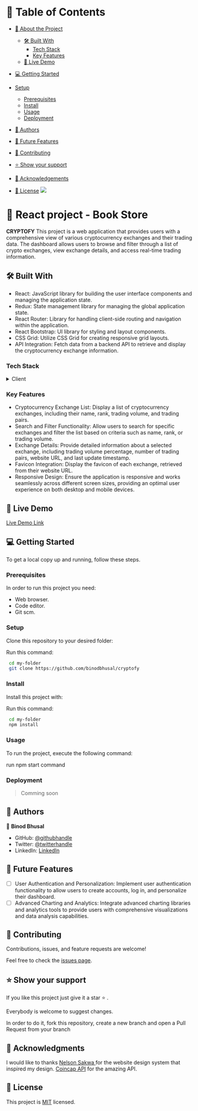 # 📗 Table of Contents

- [📖 About the Project](#about-project)
  - [🛠 Built With](#built-with)
    - [Tech Stack](#tech-stack)
    - [Key Features](#key-features)
  - [🚀 Live Demo](#live-demo)
- [💻 Getting Started](#getting-started)
- [Setup](#setup)
  - [Prerequisites](#prerequisites)
  - [Install](#install)
  - [Usage](#usage)
  - [Deployment](#deployment)
- [👥 Authors](#authors)

- [🔭 Future Features](#future-features)

- [🤝 Contributing](#contributing)

- [⭐️ Show your support](#support)
 
- [🙏 Acknowledgements](#acknowledgements)

- [📝 License](#license)
![](https://github.com/binodbhusal/cryptofy/blob/dev/Recording%202023-06-30%20at%2017.54.07.gif)

# 📖  React project - Book Store <a name="about-project"></a>

**CRYPTOFY**  This project is a web application that provides users with a comprehensive view of various cryptocurrency exchanges and their trading data. The dashboard allows users to browse and filter through a list of crypto exchanges, view exchange details, and access real-time trading information.

## 🛠 Built With <a name="built-with"></a>
- React: JavaScript library for building the user interface components and managing the application state.
- Redux: State management library for managing the global application state.
- React Router: Library for handling client-side routing and navigation within the application.
- React Bootstrap: UI library for styling and layout components.
- CSS Grid: Utilize CSS Grid for creating responsive grid layouts.
- API Integration: Fetch data from a backend API to retrieve and display the cryptocurrency exchange information.

### Tech Stack <a name="tech-stack"></a>

<details>
    <summary>Client</summary>
        <ul>
            <li><a  href="https://developer.mozilla.org/en-US/docs/Web/HTML">React JS</a></li>
        </ul>
        <ul>
            <li><a  href="https://developer.mozilla.org/en-US/docs/Web/CSS">Redux</a></li>
        </ul>
        <ul>
            <li><a  href="https://github.com/microverseinc/curriculum-html-css/blob/main/articles/javascript_best_practices.md">HMTL/CSS</a></li>
        </ul>
</details>

### Key Features <a name="key-features"></a>
- Cryptocurrency Exchange List: Display a list of cryptocurrency exchanges, including their name, rank, trading volume, and trading pairs.
- Search and Filter Functionality: Allow users to search for specific exchanges and filter the list based on criteria such as name, rank, or trading volume.
- Exchange Details: Provide detailed information about a selected exchange, including trading volume percentage, number of trading pairs, website URL, and last update timestamp.
- Favicon Integration: Display the favicon of each exchange, retrieved from their website URL.
- Responsive Design: Ensure the application is responsive and works seamlessly across different screen sizes, providing an optimal user experience on both desktop and mobile devices.
## 🚀 Live Demo <a name="live-demo"></a>
[ Live Demo Link](https://cryptofy.onrender.com/)
## 💻 Getting Started <a name="getting-started"></a>

To get a local copy up and running, follow these steps.

### Prerequisites

In order to run this project you need:

- Web browser.
- Code editor.
- Git scm.

### Setup

Clone this repository to your desired folder:

Run this command: 

```sh
 cd my-folder
 git clone https://github.com/binodbhusal/cryptofy
```
### Install

Install this project with:

Run this command:

```sh
 cd my-folder
 npm install
```
### Usage

To run the project, execute the following command:

 run npm start command 

### Deployment

> Comming soon

## 👥 Authors <a name="getting-started"></a>

👤 **Binod Bhusal**
- GitHub: [@githubhandle](https://github.com/binodbhusal)
- Twitter: [@twitterhandle](https://twitter.com/Binod_ironLad)
- LinkedIn: [LinkedIn](https://www.linkedin.com/in/binodbhusal)

## 🔭 Future Features <a name="future-features"></a>

- [ ] User Authentication and Personalization: Implement user authentication functionality to allow users to create accounts, log in, and personalize their dashboard.
- [ ] Advanced Charting and Analytics: Integrate advanced charting libraries and analytics tools to provide users with comprehensive visualizations and data analysis capabilities. 

## 🤝 Contributing <a name="contributing"></a>

Contributions, issues, and feature requests are welcome!

Feel free to check the [issues page](../../issues/).

## ⭐️ Show your support <a name="support"></a>

If you like this project just give it a star ⭐️ .

Everybody is welcome to suggest changes.

In order to do it, fork this repository, create a new branch and open a Pull Request from your branch

## 🙏 Acknowledgments <a name="acknowledgements"></a>
I would like to thanks 
[Nelson Sakwa ](https://creativecommons.org/licenses/by-nc/4.0/)for the website design system that inspired my design.
[Coincap API]( https://api.coincap.io/v2/exchanges/') for the amazing API.
## 📝 License <a name="license"></a>

This project is [MIT](./LICENSE.md) licensed.
